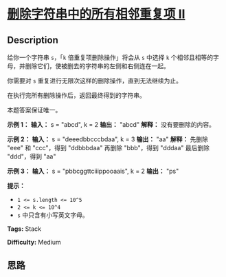 # [删除字符串中的所有相邻重复项 II][title]

## Description

给你一个字符串 `s`，「`k` 倍重复项删除操作」将会从 `s` 中选择 `k` 个相邻且相等的字母，并删除它们，使被删去的字符串的左侧和右侧连在一起。

你需要对 `s` 重复进行无限次这样的删除操作，直到无法继续为止。

在执行完所有删除操作后，返回最终得到的字符串。

本题答案保证唯一。



**示例 1：**
            **输入：** s = "abcd", k = 2    **输出：** "abcd"    **解释：** 没有要删除的内容。

**示例 2：**
            **输入：** s = "deeedbbcccbdaa", k = 3    **输出：** "aa"    **解释：** 先删除 "eee" 和 "ccc"，得到 "ddbbbdaa"    再删除 "bbb"，得到 "dddaa"    最后删除 "ddd"，得到 "aa"

**示例 3：**
            **输入：** s = "pbbcggttciiippooaais", k = 2    **输出：** "ps"    



**提示：**

  * `1 <= s.length <= 10^5`
  * `2 <= k <= 10^4`
  * `s` 中只含有小写英文字母。


**Tags:** Stack

**Difficulty:** Medium

## 思路

[title]: https://leetcode-cn.com/problems/remove-all-adjacent-duplicates-in-string-ii
